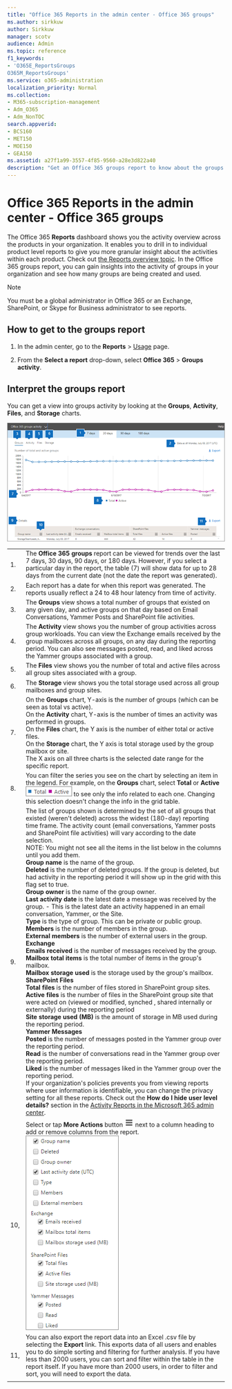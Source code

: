 ```yaml
---
title: "Office 365 Reports in the admin center - Office 365 groups"
ms.author: sirkkuw
author: Sirkkuw
manager: scotv
audience: Admin
ms.topic: reference
f1_keywords:
- 'O365E_ReportsGroups
O365M_ReportsGroups'
ms.service: o365-administration
localization_priority: Normal
ms.collection: 
- M365-subscription-management 
- Adm_O365
- Adm_NonTOC
search.appverid:
- BCS160
- MET150
- MOE150
- GEA150
ms.assetid: a27f1a99-3557-4f85-9560-a28e3d822a40
description: "Get an Office 365 groups report to know about the groups and their activities."
---
```


# Office 365 Reports in the admin center - Office 365 groups

The Office 365 **Reports** dashboard shows you the activity overview across the products in your organization. It enables you to drill in to individual product level reports to give you more granular insight about the activities within each product. Check out [the Reports overview topic](activity-reports.md). In the Office 365 groups report, you can gain insights into the activity of groups in your organization and see how many groups are being created and used.
  
> [!NOTE]
> You must be a global administrator in Office 365 or an Exchange, SharePoint, or Skype for Business administrator to see reports. 
  
## How to get to the groups report

1. In the admin center, go to the **Reports** \> <a href="https://go.microsoft.com/fwlink/p/?linkid=2074756" target="_blank">Usage</a> page.

    
2. From the **Select a report** drop-down, select **Office 365** \> **Groups activity**.
  
## Interpret the groups report

You can get a view into groups activity by looking at the **Groups**, **Activity**, **Files**, and **Storage** charts. 
  
![Office 365 reports - groups activities](../media/852027a4-8eab-47d1-b770-2bb874bdc403.png)
  
|||
|:-----|:-----|
|1.  <br/> |The **Office 365 groups** report can be viewed for trends over the last 7 days, 30 days, 90 days, or 180 days. However, if you select a particular day in the report, the table (7) will show data for up to 28 days from the current date (not the date the report was generated).  <br/> |
|2.  <br/> |Each report has a date for when this report was generated. The reports usually reflect a 24 to 48 hour latency from time of activity.  <br/> |
|3.  <br/> |The **Groups** view shows a total number of groups that existed on any given day, and active groups on that day based on Email Conversations, Yammer Posts and SharePoint file activities.  <br/> |
|4.  <br/> |The **Activity** view shows you the number of group activities across group workloads. You can view the Exchange emails received by the group mailboxes across all groups, on any day during the reporting period. You can also see messages posted, read, and liked across the Yammer groups associated with a group. <br/> |
|5.  <br/> |The **Files** view shows you the number of total and active files across all group sites associated with a group.  <br/> |
|6.  <br/> |The **Storage** view shows you the total storage used across all group mailboxes and group sites.  <br/> |
|7.  <br/> | On the **Groups** chart, Y-axis is the number of groups (which can be seen as total vs active).  <br/>  On the **Activity** chart, Y-axis is the number of times an activity was performed in groups.  <br/>  On the **Files** chart, the Y axis is the number of either total or active files.  <br/>  On the **Storage** chart, the Y axis is total storage used by the group mailbox or site.  <br/>  The X axis on all three charts is the selected date range for the specific report.  <br/> |
|8.  <br/> |You can filter the series you see on the chart by selecting an item in the legend. For example, on the **Groups** chart, select **Total** or **Active** ![Total and Active number of groups](../media/8eebd496-5955-4419-8d53-5f3ba1ad1c88.png) to see only the info related to each one. Changing this selection doesn't change the info in the grid table.  <br/> |
|9.  <br/> | The list of groups shown is determined by the set of all groups that existed (weren't deleted) across the widest (180-day) reporting time frame. The activity count (email conversations, Yammer posts and SharePoint file activities) will vary according to the date selection.  <br/> NOTE: You might not see all the items in the list below in the columns until you add them.<br/>**Group name** is the name of the group.  <br/> **Deleted** is the number of deleted groups. If the group is deleted, but had activity in the reporting period it will show up in the grid with this flag set to true.  <br/> **Group owner** is the name of the group owner.  <br/> **Last activity date** is the latest date a message was received by the group. - This is the latest date an activity happened in an email conversation, Yammer, or the Site.  <br/> **Type** is the type of group. This can be private or public group.  <br/> **Members** is the number of members in the group.  <br/> **External members** is the number of external users in the group.  <br/> **Exchange** <br/> **Emails received** is the number of messages received by the group.  <br/> **Mailbox total items** is the total number of items in the group's mailbox.  <br/> **Mailbox storage used** is the storage used by the group's mailbox.  <br/> **SharePoint Files** <br/> **Total files** is the number of files stored in SharePoint group sites.  <br/> **Active files** is the number of files in the SharePoint group site that were acted on (viewed or modified, synched , shared internally or externally) during the reporting period  <br/> **Site storage used (MB)** is the amount of storage in MB used during the reporting period.  <br/> **Yammer Messages** <br/> **Posted** is the number of messages posted in the Yammer group over the reporting period.  <br/> **Read** is the number of conversations read in the Yammer group over the reporting period.  <br/> **Liked** is the number of messages liked in the Yammer group over the reporting period.  <br/>  If your organization's policies prevents you from viewing reports where user information is identifiable, you can change the privacy setting for all these reports. Check out the **How do I hide user level details?** section in the [Activity Reports in the Microsoft 365 admin center](activity-reports.md).  <br/> |
|10,  <br/> |Select or tap **More Actions** button ![Mobile OWA More Actions](../media/80044eef-2368-4c7e-8d31-7155b029e0cf.png) next to a column heading to add or remove columns from the report.  <br/> ![Groups report - choose columns](../media/d7fb95d6-2a2e-4144-b80d-581223e48043.png)|
|11,  <br/> |You can also export the report data into an Excel .csv file by selecting the **Export** link. This exports data of all users and enables you to do simple sorting and filtering for further analysis. If you have less than 2000 users, you can sort and filter within the table in the report itself. If you have more than 2000 users, in order to filter and sort, you will need to export the data.  <br/> |
|||
   

